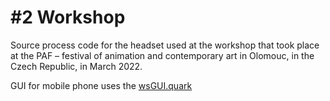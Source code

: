 # #2 Workshop 

Source process code for the headset used at the workshop that took place at the PAF – festival of animation and contemporary art in Olomouc, in the Czech Republic, in March 2022. 

GUI for mobile phone uses the [wsGUI.quark](https://github.com/dyfer/wsGUI.quark)

